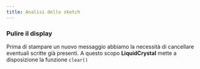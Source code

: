 ```yaml
---
title: Analisi dello sketch
---
```


### Pulire il display

Prima di stampare un nuovo messaggio abbiamo la necessità di cancellare eventuali scritte già presenti.
A questo scopo __LiquidCrystal__ mette a disposizione la funzione `clear()`